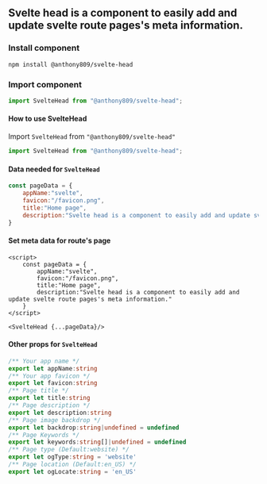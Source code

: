 ## Svelte head is a component to easily add and update svelte route pages's meta information.
### Install component
```
npm install @anthony809/svelte-head
```

### Import component
``` javascript
import SvelteHead from "@anthony809/svelte-head";
```
#### How to use SvelteHead
Import ```SvelteHead``` from ```"@anthony809/svelte-head"```
``` javascript
import SvelteHead from "@anthony809/svelte-head";
```
#### Data needed for ```SvelteHead```
``` javascript
const pageData = {
    appName:"svelte",
    favicon:"/favicon.png",
    title:"Home page",
    description:"Svelte head is a component to easily add and update svelte route pages's meta information."
}
```
#### Set meta data for route's page
``` svelte
<script>
    const pageData = {
        appName:"svelte",
        favicon:"/favicon.png",
        title:"Home page",
        description:"Svelte head is a component to easily add and update svelte route pages's meta information."
    }
</script>

<SvelteHead {...pageData}/>
```

#### Other props for ```SvelteHead```
``` typescript
/** Your app name */
export let appName:string
/** Your app favicon */
export let favicon:string
/** Page title */
export let title:string
/** Page description */
export let description:string
/** Page image backdrop */
export let backdrop:string|undefined = undefined
/** Page Keywords */
export let keywords:string[]|undefined = undefined
/** Page type (Default:website) */
export let ogType:string = 'website'
/** Page location (Default:en_US) */
export let ogLocate:string = 'en_US'
```